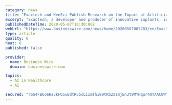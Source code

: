 ```yaml
---
category: news
title: "Exactech and KenSci Publish Research on the Impact of Artificial Intelligence to Predict Clinical Outcomes after Shoulder Arthroplasty"
excerpt: "Exactech, a developer and producer of innovative implants, instrumentation and computer-assisted technologies for joint replacement surgery, and KenSc"
publishedDateTime: 2020-05-07T16:30:00Z
webUrl: "https://www.businesswire.com/news/home/20200507005783/en/Exactech-KenSci-Publish-Research-Impact-Artificial-Intelligence"
type: article
quality: 0
heat: 0
published: false

provider:
  name: Business Wire
  domain: businesswire.com

topics:
  - AI in Healthcare
  - AI

secured: "r6S4FB6o6H25kFO5uBdtR6bcLiImThI89tRb2zzmjEn3t9MYNqur4OYAAC0WfTiUB5W4oVPv77JVGehkwcn+Kv/dwkf2B2UgkavlJctFigGAXlY5KV4pLd9EDrm1mrtAk2YwkDkOmuewQltygga4BAiPgLV48r7b9Qp39DsmFgX/LkPzsOfbVCjYpzZYx/CFGD44rNDRQiOVTYaXJSY6MGBMBsJFxv8WFRO23EGVFIB9RzvEwhmoJso3s4HZmlz3jx/n3F6wYuxMzPkfAhlYtIbO6e9ozJ12LpRZhw4oxP6VNZ1Rc2GxN/oaoxKHCK3u;XE+iRVN8Ip5qPfRf2XXmwQ=="
---
```


